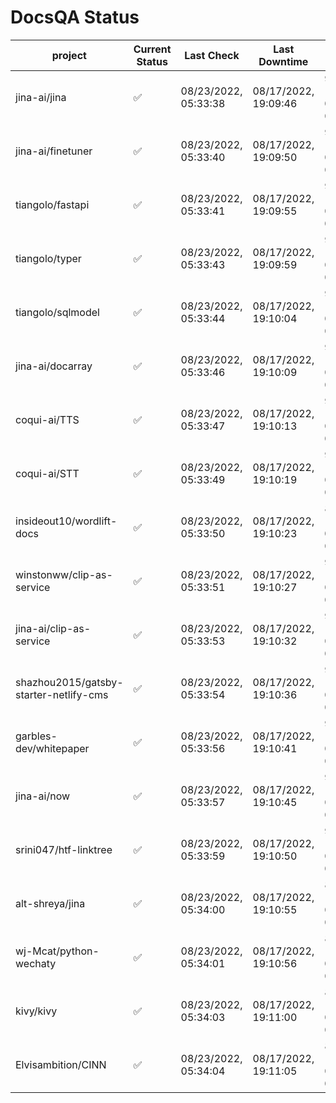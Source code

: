 # DocsQA Status

|               project                |Current Status|     Last Check     |   Last Downtime    |             % Uptime              |
|--------------------------------------|--------------|--------------------|--------------------|-----------------------------------|
|jina-ai/jina                          |✅            |08/23/2022, 05:33:38|08/17/2022, 19:09:46|95.595 (since 08/15/2022, 07:09:42)|
|jina-ai/finetuner                     |✅            |08/23/2022, 05:33:40|08/17/2022, 19:09:50|95.599 (since 08/15/2022, 07:09:42)|
|tiangolo/fastapi                      |✅            |08/23/2022, 05:33:41|08/17/2022, 19:09:55|95.606 (since 08/15/2022, 07:09:42)|
|tiangolo/typer                        |✅            |08/23/2022, 05:33:43|08/17/2022, 19:09:59|95.608 (since 08/15/2022, 07:09:42)|
|tiangolo/sqlmodel                     |✅            |08/23/2022, 05:33:44|08/17/2022, 19:10:04|95.609 (since 08/15/2022, 07:09:42)|
|jina-ai/docarray                      |✅            |08/23/2022, 05:33:46|08/17/2022, 19:10:09|95.607 (since 08/15/2022, 07:09:42)|
|coqui-ai/TTS                          |✅            |08/23/2022, 05:33:47|08/17/2022, 19:10:13|95.605 (since 08/15/2022, 07:09:42)|
|coqui-ai/STT                          |✅            |08/23/2022, 05:33:49|08/17/2022, 19:10:19|95.608 (since 08/15/2022, 07:09:42)|
|insideout10/wordlift-docs             |✅            |08/23/2022, 05:33:50|08/17/2022, 19:10:23|83.275 (since 08/15/2022, 07:09:42)|
|winstonww/clip-as-service             |✅            |08/23/2022, 05:33:51|08/17/2022, 19:10:27|95.611 (since 08/15/2022, 07:09:42)|
|jina-ai/clip-as-service               |✅            |08/23/2022, 05:33:53|08/17/2022, 19:10:32|95.616 (since 08/15/2022, 07:09:42)|
|shazhou2015/gatsby-starter-netlify-cms|✅            |08/23/2022, 05:33:54|08/17/2022, 19:10:36|95.614 (since 08/15/2022, 07:09:42)|
|garbles-dev/whitepaper                |✅            |08/23/2022, 05:33:56|08/17/2022, 19:10:41|95.616 (since 08/15/2022, 07:09:42)|
|jina-ai/now                           |✅            |08/23/2022, 05:33:57|08/17/2022, 19:10:45|95.616 (since 08/15/2022, 07:09:42)|
|srini047/htf-linktree                 |✅            |08/23/2022, 05:33:59|08/17/2022, 19:10:50|95.612 (since 08/15/2022, 07:09:42)|
|alt-shreya/jina                       |✅            |08/23/2022, 05:34:00|08/17/2022, 19:10:55|89.783 (since 08/15/2022, 07:09:42)|
|wj-Mcat/python-wechaty                |✅            |08/23/2022, 05:34:01|08/17/2022, 19:10:56|89.790 (since 08/15/2022, 07:09:42)|
|kivy/kivy                             |✅            |08/23/2022, 05:34:03|08/17/2022, 19:11:00|89.784 (since 08/15/2022, 07:09:42)|
|Elvisambition/CINN                    |✅            |08/23/2022, 05:34:04|08/17/2022, 19:11:05|89.787 (since 08/15/2022, 07:09:42)|
